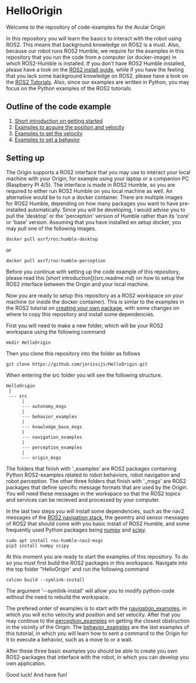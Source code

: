 # HelloOrigin
Welcome to the repository of code-examples for the Avular Origin

In this repository you will learn the basics to interact with the robot using ROS2. This means that background knowledge on ROS2 is a must. Also, because our robot runs ROS2 Humble, we require for the examples in this repository that you run the code from a computer (or docker-image) in which ROS2-Humble is installed. If you don't have ROS2 Humble installed, please have a look on the [ROS2 install guide](https://docs.ros.org/en/humble/Installation.html), while if you have the feeling that you lack some background knowledge on ROS2, please have a look on the [ROS2 Tutorials](https://docs.ros.org/en/humble/Tutorials.html). Also, since our examples are written in Python, you may focus on the Python examples of the ROS2 tutorials.

## Outline of the code example
1. [Short introduction on getting started](src.readme.md)
2. [Examples to acquire the position and velocity](src/navigation_examples/readme.md)
3. [Examples to set the velocity](src/navigation_examples/readme.md)
4. [Examples to set a behavior](src/behavior_examples/readme.md)

## Setting up
The Origin supports a ROS2 interface that you may use to interact your local machine with your Origin, for example using your laptop or a companion PC (Raspberry PI 4/5). The interface is made in ROS2 Humble, so you are required to either run ROS2 Humble on you local machine as well. An alternative would be to run a docker container. There are multiple images for ROS2 Humble, depending on how many packages you want to have pre-installed automatically. Since you will be developing, I would advise you to pull the 'desktop' or the 'perception' version of Humble rather than its 'core' or 'base' version. Assuming that you have installed en setup docker, you may pull one of the following images. 
```
docker pull osrf/ros:humble-desktop
```
or
```
docker pull osrf/ros:humble-perception
```
Before you continue with setting up the code example of this repository, please read this [short introduction]((src.readme.md) on how to setup the ROS2 interface between the Origin and your local machine.


Now you are ready to setup this repository as a ROS2 workspace on your machine (or inside the docker container). This is simlar to the examples in the ROS2 tutorial on [creating your own package](https://docs.ros.org/en/foxy/Tutorials/Beginner-Client-Libraries/Creating-Your-First-ROS2-Package.html), with some changes on where to copy this repository and install some dependencies.

First you will need to make a new folder, which will be your ROS2 workspace using the following command
```
mkdir HelloOrigin
```
Then you clone this repository into the folder as follows
```
git clone https://github.com/jorissijs/HelloOrigin.git
```
When entering the src folder you will see the following structure.
```
HelloOrigin
 |
 --- src
      |
      --- autonomy_msgs
      |
      --- behavior_examples
      |
      --- knowledge_base_msgs
      |
      --- navigation_examples
      |
      --- perception_examples
      |
      --- origin_msgs      
```
The folders that finish with '_examples' are ROS2 packages containing Python ROS2-examples related to robot behaviors, robot navigation and robot perception. The other three folders that finish with '_msgs' are ROS2 packages that define specific message formats that are used by the Origin. You will need these messages in the workspace so that the ROS2 topics and services can be recieved and processed by your computer. 


In the last two steps you will install some dependencies, such as the nav2 messages of the [ROS2 navigation stack](https://navigation.ros.org/), the geomtry and sensor messages of ROS2 that should come with you basic install of ROS2 Humble, and some frequently used Python packages being [numpy](https://numpy.org/) and [scipy](https://scipy.org/).
```
sudo apt install ros-humble-nav2-msgs
pip3 install numpy scipy
```
At this moment you are ready to start the examples of this repository. To do so you must first build the ROS2 packages in this workspace. Navigate into the top folder "HelloOrigin' and run the following command
```
colcon build --symlink-install
```
The argument '--symlink-install' will allow you to modify python-code without the need to rebuild the workspace.

The prefered order of examples is to start with the [navigation_examples]((src/navigation_examples/readme.md)), in which you will echo velocity and position and set velocity. After that you may continue to the [perception_examples](src/perception_examples/readme.md) on getting the closest obstruction in the vicinity of the Origin. The [behavior_examples](src/behavior_examples/readme.md) are the last examples of this tutorial, in which you will learn how to sent a command to the Origin for it to execute a behavior, such as a move to or a wait.

After these three basic examples you should be able to create you own ROS2-packages that interface with the robot, in which you can develop you own application.

Good luck!
And have fun!
